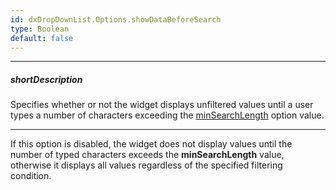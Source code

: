 ```yaml
---
id: dxDropDownList.Options.showDataBeforeSearch
type: Boolean
default: false
---
```

---
##### shortDescription
Specifies whether or not the widget displays unfiltered values until a user types a number of characters exceeding the [minSearchLength]({basewidgetpath}/Configuration/#minSearchLength) option value.

---
If this option is disabled, the widget does not display values until the number of typed characters exceeds the **minSearchLength** value, otherwise it displays all values regardless of the specified filtering condition.